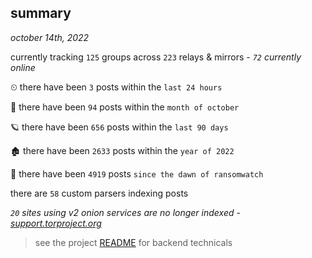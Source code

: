 
## summary
_october 14th, 2022_

currently tracking `125` groups across `223` relays & mirrors - _`72` currently online_

⏲ there have been `3` posts within the `last 24 hours`

🦈 there have been `94` posts within the `month of october`

🪐 there have been `656` posts within the `last 90 days`

🏚 there have been `2633` posts within the `year of 2022`

🦕 there have been `4919` posts `since the dawn of ransomwatch`

there are `58` custom parsers indexing posts

_`20` sites using v2 onion services are no longer indexed - [support.torproject.org](https://support.torproject.org/onionservices/v2-deprecation/)_

> see the project [README](https://github.com/joshhighet/ransomwatch#ransomwatch--) for backend technicals
